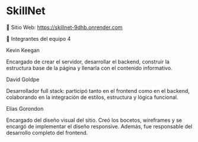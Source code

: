 # SkillNet

🔗 Sitio Web: https://skillnet-9dhb.onrender.com

👥 Integrantes del equipo 4

Kevin Keegan

Encargado de crear el servidor, desarrollar el backend, construir la estructura base de la página y llenarla con el contenido informativo.

David Goldpe

Desarrollador full stack: participó tanto en el frontend como en el backend, colaborando en la integración de estilos, estructura y lógica funcional.

Elías Gorondon

Encargado del diseño visual del sitio. Creó los bocetos, wireframes y se encargó de implementar el diseño responsive. Además, fue responsable del desarrollo completo del frontend.


